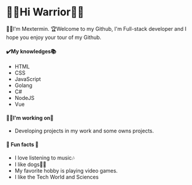 <h1>🐱‍👤Hi Warrior🐱‍👤</h1>

👨‍💻I'm Mextermin. 🏆Welcome to my Github, I'm Full-stack developer and I hope you enjoy your tour of my Github.

#### ✔️My knowledges📚
- HTML
- CSS
- JavaScript
- Golang
- C#
- NodeJS
- Vue

#### 🐱‍👤I'm working on🌳
- Developing projects in my work and some owns projects.

#### 🌴 Fun facts 👀
- I love listening to music🎶
- I like dogs🐶🐶
- My favorite hobby is playing video games.
- I like the Tech World and Sciences
